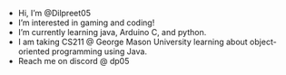 - Hi, I’m @Dilpreet05
- I’m interested in gaming and coding!
- I’m currently learning java, Arduino C, and python.
- I am taking CS211 @ George Mason University learning about object-oriented programming using Java.
- Reach me on discord @ dp05
